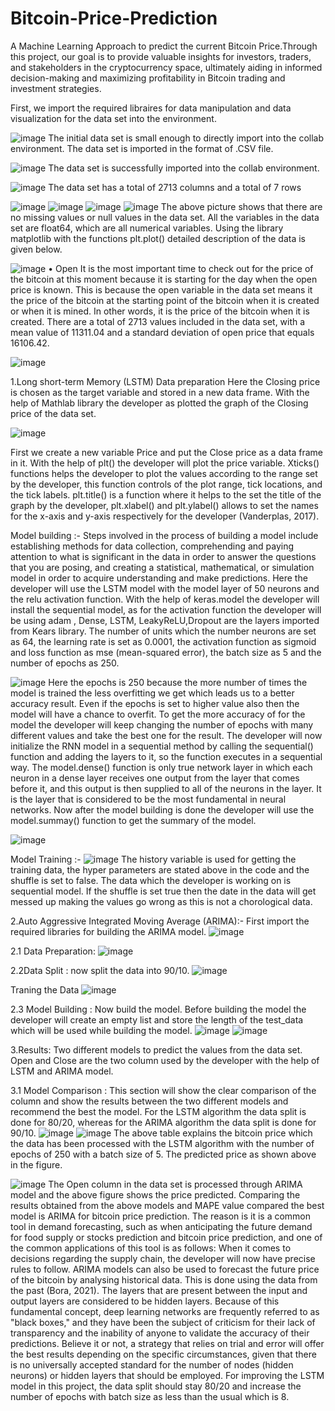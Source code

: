 # Bitcoin-Price-Prediction
A Machine Learning Approach to predict the current Bitcoin Price.Through this project, our goal is to provide valuable insights for investors, traders, and stakeholders in the cryptocurrency space, ultimately aiding in informed decision-making and maximizing profitability in Bitcoin trading and investment strategies.

First, we import the required libraires for data manipulation and data visualization for the data set into the 
environment. 

![image](https://github.com/divya-patil132/Bitcoin-Price-Prediction/assets/127880624/0b759e6c-df3b-43c4-b3b5-08a1d7e030a0)
The initial data set is small enough to directly import into the collab environment. The data set is imported 
in the format of .CSV file.

![image](https://github.com/divya-patil132/Bitcoin-Price-Prediction/assets/127880624/071d69b3-e42e-49e3-9bab-2366f2f27efa)
The data set is successfully imported into the collab environment.

![image](https://github.com/divya-patil132/Bitcoin-Price-Prediction/assets/127880624/6b9e7098-1336-4e1a-b4cf-c5edf83cf8a3)
The data set has a total of 2713 columns and a total of 7 rows

![image](https://github.com/divya-patil132/Bitcoin-Price-Prediction/assets/127880624/e34551e4-cb81-4695-9294-b6ab8d5bfb01)
![image](https://github.com/divya-patil132/Bitcoin-Price-Prediction/assets/127880624/5ba39621-4fe9-4a54-b5d8-8fa67dc912c7)
![image](https://github.com/divya-patil132/Bitcoin-Price-Prediction/assets/127880624/b5056006-f171-4af8-b15c-3361f215c59b)
![image](https://github.com/divya-patil132/Bitcoin-Price-Prediction/assets/127880624/630ee2bb-763a-4efd-9c2e-604f95395f26)
The above picture shows that there are no missing values or null values in the data set. All the variables in 
the data set are float64, which are all numerical variables. 
Using the library matplotlib with the functions plt.plot() detailed description of the data is given below.

![image](https://github.com/divya-patil132/Bitcoin-Price-Prediction/assets/127880624/bc3f9f21-ed68-42eb-953f-7c43f2389fce)
• Open
It is the most important time to check out for the price of the bitcoin at this moment because it is 
starting for the day when the open price is known. This is because the open variable in the data set 
means it the price of the bitcoin at the starting point of the bitcoin when it is created or when it is 
mined. In other words, it is the price of the bitcoin when it is created. There are a total of 2713 values 
included in the data set, with a mean value of 11311.04 and a standard deviation of open price that
equals 16106.42.

![image](https://github.com/divya-patil132/Bitcoin-Price-Prediction/assets/127880624/46e11a15-7e68-407f-8dde-60e4e5960305)


1.Long short-term Memory (LSTM)
    Data preparation 
    Here the Closing price is chosen as the target variable and stored in a new data frame. With the help of 
    Mathlab library the developer as plotted the graph of the Closing price of the data set.

![image](https://github.com/divya-patil132/Bitcoin-Price-Prediction/assets/127880624/c70502ad-d9ec-4ac2-8bf9-096bcd2bda5c)

First we create a new variable Price and put the Close price as a data frame in it. With the help of plt() the 
developer will plot the price variable. 
Xticks() functions helps the developer to plot the values according to the range set by the developer, this 
function controls of the plot range, tick locations, and the tick labels. plt.title() is a function where it helps 
to the set the title of the graph by the developer, plt.xlabel() and plt.ylabel() allows to set the names for the 
x-axis and y-axis respectively for the developer (Vanderplas, 2017).


Model building :-
Steps involved in the process of building a model include establishing methods for data collection, 
comprehending and paying attention to what is significant in the data in order to answer the questions that 
you are posing, and creating a statistical, mathematical, or simulation model in order to acquire 
understanding and make predictions.
Here the developer will use the LSTM model with the model layer of 50 neurons and the relu activation 
function. With the help of keras.model the developer will install the sequential model, as for the activation 
function the developer will be using adam , Dense, LSTM, LeakyReLU,Dropout are the layers imported 
from Kears library. 
The number of units which the number neurons are set as 64, the learning rate is set as 0.0001, the activation 
function as sigmoid and loss function as mse (mean-squared error), the batch size as 5 and the number of 
epochs as 250.

![image](https://github.com/divya-patil132/Bitcoin-Price-Prediction/assets/127880624/8ab18a90-5e32-4ef9-9121-8f07af0cf10b)
Here the epochs is 250 because the more number of times the model is trained the less overfitting we get 
which leads us to a better accuracy result. Even if the epochs is set to higher value also then the model will 
have a chance to overfit. To get the more accuracy of for the model the developer will keep changing the 
number of epochs with many different values and take the best one for the result. The developer will now 
initialize the RNN model in a sequential method by calling the sequential() function and adding the layers 
to it, so the function executes in a sequential way. 
The model.dense() function is only true network layer in which each neuron in a dense layer receives one 
output from the layer that comes before it, and this output is then supplied to all of the neurons in the layer.
It is the layer that is considered to be the most fundamental in neural networks.
Now after the model building is done the developer will use the model.summay() function to get the 
summary of the model.

![image](https://github.com/divya-patil132/Bitcoin-Price-Prediction/assets/127880624/7a587ab1-84c8-445a-bc4b-c25325460fae)


 Model Training :-
 ![image](https://github.com/divya-patil132/Bitcoin-Price-Prediction/assets/127880624/9c9a2157-d14c-4e1a-b3ec-2215bddf419f)
The history variable is used for getting the training data, the hyper parameters are stated above in the code 
and the shuffle is set to false. The data which the developer is working on is sequential model. If the shuffle 
is set true then the date in the data will get messed up making the values go wrong as this is not a 
chorological data.

2.Auto Aggressive Integrated Moving Average (ARIMA):-
First import the required libraries for building the ARIMA model. 
![image](https://github.com/divya-patil132/Bitcoin-Price-Prediction/assets/127880624/387fb60b-2007-4956-824f-470c354603b8)

2.1 Data Preparation:
![image](https://github.com/divya-patil132/Bitcoin-Price-Prediction/assets/127880624/ea6e3f17-5468-4686-b527-17db0a1581fa)

2.2Data Split :
now split the data into 90/10.
![image](https://github.com/divya-patil132/Bitcoin-Price-Prediction/assets/127880624/4f881ea7-db79-4caf-9465-e59d519c5d68)

Traning the Data
![image](https://github.com/divya-patil132/Bitcoin-Price-Prediction/assets/127880624/5d0d64fc-0791-44e0-aad9-df14b2f116ed)

2.3 Model Building :
Now build the model. Before building the model the developer will create an empty list 
and store the length of the test_data which will be used while building the model.
![image](https://github.com/divya-patil132/Bitcoin-Price-Prediction/assets/127880624/fb3e37f7-de2e-4a5c-9c4f-378fac757045)
![image](https://github.com/divya-patil132/Bitcoin-Price-Prediction/assets/127880624/9630bb2c-992f-4567-a37a-9b874eab1387)


3.Results:
Two different models to predict the values from the data set. Open and Close are 
the two column used by the developer with the help of LSTM and ARIMA model.

3.1 Model Comparison :
This section will show the clear comparison of the column and show the results between the two different 
models and recommend the best the model. 
For the LSTM algorithm the data split is done for 80/20, whereas for the ARIMA algorithm the data split 
is done for 90/10.
![image](https://github.com/divya-patil132/Bitcoin-Price-Prediction/assets/127880624/92bfae5b-54b4-4796-b39d-23d527ba3894)
![image](https://github.com/divya-patil132/Bitcoin-Price-Prediction/assets/127880624/47718d93-2e32-470c-b06c-67b92df86585)
The above table explains the bitcoin price which the data has been processed with the LSTM algorithm 
with the number of epochs of 250 with a batch size of 5. The predicted price as shown above in the figure. 

![image](https://github.com/divya-patil132/Bitcoin-Price-Prediction/assets/127880624/b57a5d77-4796-4b26-ae82-2ef75caaf52a)
The Open column in the data set is processed through ARIMA model and the above figure shows the price 
predicted. 
Comparing the results obtained from the above models and MAPE value compared the best model is 
ARIMA for bitcoin price prediction. The reason is it is a common tool in demand forecasting, such as when 
anticipating the future demand for food supply or stocks prediction and bitcoin price prediction, and one of 
the common applications of this tool is as follows: When it comes to decisions regarding the supply chain, 
the developer will now have precise rules to follow. ARIMA models can also be used to forecast the future 
price of the bitcoin by analysing historical data. This is done using the data from the past (Bora, 2021). 
The layers that are present between the input and output layers are considered to be hidden layers. Because 
of this fundamental concept, deep learning networks are frequently referred to as "black boxes," and they 
have been the subject of criticism for their lack of transparency and the inability of anyone to validate the 
accuracy of their predictions. Believe it or not, a strategy that relies on trial and error will offer the best 
results depending on the specific circumstances, given that there is no universally accepted standard for the 
number of nodes (hidden neurons) or hidden layers that should be employed.
For improving the LSTM model in this project, the data split should stay 80/20 and increase the number of 
epochs with batch size as less than the usual which is 8.
